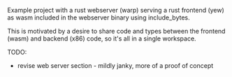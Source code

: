 

Example project with a rust webserver (warp) serving a rust frontend (yew) as wasm included in the webserver binary using include_bytes.

This is motivated by a desire to share code and types between the frontend (wasm) and backend (x86) code, so it's all in a single workspace.


TODO:
- revise web server section - mildly janky, more of a proof of concept
